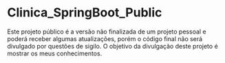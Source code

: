 # Clinica_SpringBoot_Public
Este projeto público é a versão não finalizada de um projeto pessoal e poderá receber algumas atualizações, porém o código final não será divulgado por questões de sigilo. O objetivo da divulgação deste projeto é mostrar os meus conhecimentos.
